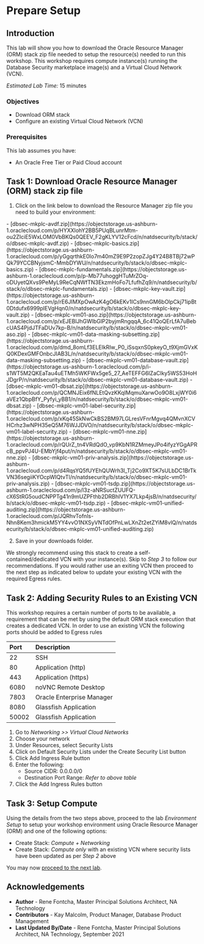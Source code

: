 # Prepare Setup

## Introduction
This lab will show you how to download the Oracle Resource Manager (ORM) stack zip file needed to setup the resource(s) needed to run this workshop. This workshop requires compute instance(s) running the Database Security marketplace image(s) and a Virtual Cloud Network (VCN).

*Estimated Lab Time:* 15 minutes

### Objectives
-   Download ORM stack
-   Configure an existing Virtual Cloud Network (VCN)

### Prerequisites
This lab assumes you have:
- An Oracle Free Tier or Paid Cloud account

## Task 1: Download Oracle Resource Manager (ORM) stack zip file
1.  Click on the link below to download the Resource Manager zip file you need to build your environment:

<if type="avdf">
    - [dbsec-mkplc-avdf.zip](https://objectstorage.us-ashburn-1.oraclecloud.com/p/HYXXlohY2BB5PUqBLunrMtm-ou2ZIciE5WxLOM0VbBKQs0QEEV_F2gKLYV12cFcd/n/natdsecurity/b/stack/o/dbsec-mkplc-avdf.zip)
</if>
<if type="basics">
    - [dbsec-mkplc-basics.zip](https://objectstorage.us-ashburn-1.oraclecloud.com/p/yGgqrthkE0Io7m40mZ9E9P2zopZJg4Y24B8TBj72wPQk79YCCBNyjsmC-MmbDYWU/n/natdsecurity/b/stack/o/dbsec-mkplc-basics.zip)
</if>
<if type="fundamentals">
    - [dbsec-mkplc-fundamentals.zip](https://objectstorage.us-ashburn-1.oraclecloud.com/p/p-Mb77uhoggHTuMrZOq-oDUyetQXvs9PeMyL9ReCqNWfTN3EkzmHoFo7LfufhZq9/n/natdsecurity/b/stack/o/dbsec-mkplc-fundamentals.zip)
</if>
<if type="key-vault">
    - [dbsec-mkplc-key-vault.zip](https://objectstorage.us-ashburn-1.oraclecloud.com/p/rE6JIMXpOwAzK4gO6kEKv1ICs9nnGM6bOlpCkj71ipBt0Dtdufx6999pIEVgHqn0/n/natdsecurity/b/stack/o/dbsec-mkplc-key-vault.zip)
</if>
<if type="aso">
    - [dbsec-mkplc-vm01-aso.zip](https://objectstorage.us-ashburn-1.oraclecloud.com/p/xEJEBlJhGWlbGlP2byjmRngqqA_6c41QoQErLfA7uBebcUAS4PjdJTFaDUv7kp-B/n/natdsecurity/b/stack/o/dbsec-mkplc-vm01-aso.zip)
</if>
<if type="data-masking-subsetting">
    - [dbsec-mkplc-vm01-data-masking-subsetting.zip](https://objectstorage.us-ashburn-1.oraclecloud.com/p/dmd_8omLf3ELElkRIw_P0_iSsqxnS0pkeyO_t9XjmGVxKQ0KDexGMFOnbcJIAB3L/n/natdsecurity/b/stack/o/dbsec-mkplc-vm01-data-masking-subsetting.zip)
</if>
<if type="database-vault">
    - [dbsec-mkplc-vm01-database-vault.zip](https://objectstorage.us-ashburn-1.oraclecloud.com/p/i-s1WT5M2QKEaTau4uETMh5WKFWx5ge5_27_AeTEFFG6IZaClky5WS53HoHJDgrP/n/natdsecurity/b/stack/o/dbsec-mkplc-vm01-database-vault.zip)
</if>
<if type="dbsat">
    - [dbsec-mkplc-vm01-dbsat.zip](https://objectstorage.us-ashburn-1.oraclecloud.com/p/QCMNJEix6fNLEtQvzKKqIMqmuXarwOo9O8LxjWY0i6aVEz1QbpBfY_Pyfyi_yBB1/n/natdsecurity/b/stack/o/dbsec-mkplc-vm01-dbsat.zip)
</if>
<if type="label-security">
    - [dbsec-mkplc-vm01-label-security.zip](https://objectstorage.us-ashburn-1.oraclecloud.com/p/xKq45SkNwCkBS2BM97LGLresVFnrMgvq4QMvnXCVHCrhz3wNPH35eQ5M76WJJDVO/n/natdsecurity/b/stack/o/dbsec-mkplc-vm01-label-security.zip)
</if>
<if type="nne">
    - [dbsec-mkplc-vm01-nne.zip](https://objectstorage.us-ashburn-1.oraclecloud.com/p/rQUrZ_tn4VRdQdO_vp9KbN1RZMmeyJPo4ifyzYGgAPRcB_ppvPJ4U-EMbYjf4put/n/natdsecurity/b/stack/o/dbsec-mkplc-vm01-nne.zip)
</if>
<if type="priv-analysis">
    - [dbsec-mkplc-vm01-priv-analysis.zip](https://objectstorage.us-ashburn-1.oraclecloud.com/p/d4RqsYQ5fUYEhQUWrh3l_Tj2Co9XT5K7sULbDC1BrTkVN36segiiKYOcpWIQtvTl/n/natdsecurity/b/stack/o/dbsec-mkplc-vm01-priv-analysis.zip)
</if>
<if type="tsdp">
    - [dbsec-mkplc-vm01-tsdp.zip](https://objectstorage.us-ashburn-1.oraclecloud.com/p/l3z-aNRSuctZUUFQ-cX6StRG5oudCNPPTg41n9mUZPFthb2DRBhlV1YX7Lkp4jsB/n/natdsecurity/b/stack/o/dbsec-mkplc-vm01-tsdp.zip)
</if>
<if type="unified-auditing">
    - [dbsec-mkplc-vm01-unified-auditing.zip](https://objectstorage.us-ashburn-1.oraclecloud.com/p/JQRhvTofnls-Nhn8Kem3hmickM5YY4vvO1NXSyVNTdOfPnLwLXnZt2etZYiM8vlQ/n/natdsecurity/b/stack/o/dbsec-mkplc-vm01-unified-auditing.zip)
</if>

2.  Save in your downloads folder.

We strongly recommend using this stack to create a self-contained/dedicated VCN with your instance(s). Skip to *Step 3* to follow our recommendations. If you would rather use an exiting VCN then proceed to the next step as indicated below to update your existing VCN with the required Egress rules.

## Task 2: Adding Security Rules to an Existing VCN   
This workshop requires a certain number of ports to be available, a requirement that can be met by using the default ORM stack execution that creates a dedicated VCN. In order to use an existing VCN the following ports should be added to Egress rules

| Port           |Description                            |
| :------------- | :------------------------------------ |
| 22             | SSH                                   |
| 80             | Application (http)                    |
| 443            | Application (https)                   |
| 6080           | noVNC Remote Desktop                  |
| 7803           | Oracle Enterprise Manager             |
| 8080           | Glassfish Application                 |
| 50002          | Glassfish Application                 |

1.  Go to *Networking >> Virtual Cloud Networks*
2.  Choose your network
3.  Under Resources, select Security Lists
4.  Click on Default Security Lists under the Create Security List button
5.  Click Add Ingress Rule button
6.  Enter the following:  
    - Source CIDR: 0.0.0.0/0
    - Destination Port Range: *Refer to above table*
7.  Click the Add Ingress Rules button

## Task 3: Setup Compute   
Using the details from the two steps above, proceed to the lab *Environment Setup* to setup your workshop environment using Oracle Resource Manager (ORM) and one of the following options:
  -  Create Stack:  *Compute + Networking*
  -  Create Stack:  *Compute only* with an existing VCN where security lists have been updated as per *Step 2* above

You may now [proceed to the next lab](#next).

## Acknowledgements

* **Author** - Rene Fontcha, Master Principal Solutions Architect, NA Technology
* **Contributors** - Kay Malcolm, Product Manager, Database Product Management
* **Last Updated By/Date** - Rene Fontcha, Master Principal Solutions Architect, NA Technology, September 2021
